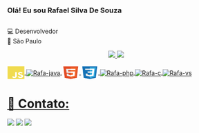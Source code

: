 ### Olá! Eu sou Rafael Silva De Souza
##
💻 Desenvolvedor <br>
🏡 São Paulo

<div align="center">
    <a href="https://github.com/Rafael-Souz"> 
  <img height="180em" src="https://github-readme-stats.vercel.app/api?username=Rafael-Souz&show_icons=true&theme=dracula&include_all_commits=true&count_private=true"/>
  <img height="180em" src="https://github-readme-stats.vercel.app/api/top-langs/?username=Rafael-Souz&layout=compact&langs_count=7&theme=dracula"/>
</div>
<div style="display: inline_block"><br>

  <img align="center" alt="Rafa-Js" height="30" width="40" src="https://raw.githubusercontent.com/devicons/devicon/master/icons/javascript/javascript-plain.svg">
 <img align="center" alt="Rafa-java" src="https://cdn.jsdelivr.net/gh/devicons/devicon/icons/java/java-original-wordmark.svg" alt="github" width="40" height="40" style="max-  width:100%;"></img>
  <img align="center" alt="Rafa-HTML" height="30" width="40" src="https://raw.githubusercontent.com/devicons/devicon/master/icons/html5/html5-original.svg">
  <img align="center" alt="Rafa-CSS" height="30" width="40" src="https://raw.githubusercontent.com/devicons/devicon/master/icons/css3/css3-original.svg">
  <img  align="center" alt="Rafa-php" src="https://cdn.jsdelivr.net/gh/devicons/devicon/icons/php/php-original.svg" alt="github" width="40" height="40" style="max-width:100%;"></img>
<img   align="center" alt="Rafa-c" src="https://cdn.jsdelivr.net/gh/devicons/devicon/icons/c/c-original.svg" alt="github" width="40" height="40" style="max-width:100%;"></img>
<img   align="center" alt="Rafa-vs"src="https://cdn.jsdelivr.net/gh/devicons/devicon/icons/vscode/vscode-original.svg" alt="github" width="40" height="40" style="max-width:100%;"></img>




</div>
<h1>📱 Contato:  </h1>

  <a href="https://api.whatsapp.com/send?phone=5511962749376" target="_blank"><img src="https://img.shields.io/badge/WhatsApp-25D366?style=for-the-badge&logo=whatsapp&logoColor=whit "></a> 
  <a href = "mailto:rafaelso1992@gmail.com"><img src="https://img.shields.io/badge/Gmail-D14836?style=for-the-badge&logo=gmail&logoColor=white" target="_blank"></a>
 <a href="https://www.linkedin.com/in/rafaelsilva-d-souza" target="_blank"><img src="https://img.shields.io/badge/-LinkedIn-%230077B5?style=for-the-badge&logo=linkedin&logoColor=white" target="_blank"></a> 
</div>
